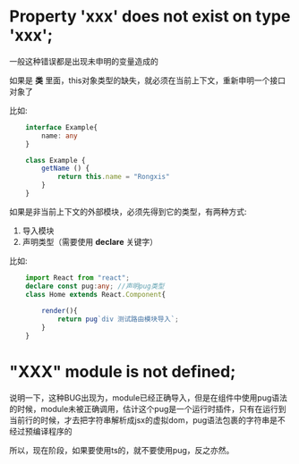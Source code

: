 # Property 'xxx' does not exist on type 'xxx';
一般这种错误都是出现未申明的变量造成的

如果是 **类** 里面，this对象类型的缺失，就必须在当前上下文，重新申明一个接口对象了

比如:
``` ts
    interface Example{
        name: any
    } 

    class Example {
        getName () {
            return this.name = "Rongxis"
        }
    }
```

如果是非当前上下文的外部模块，必须先得到它的类型，有两种方式:
1. 导入模块
2. 声明类型（需要使用 **declare** 关键字）

比如:
``` ts
    import React from "react";
    declare const pug:any; //声明pug类型
    class Home extends React.Component{
        
        render(){
            return pug`div 测试路由模块导入`; 
        }
    }
```

# "XXX" module is not defined;

说明一下，这种BUG出现为，module已经正确导入，但是在组件中使用pug语法的时候，module未被正确调用，估计这个pug是一个运行时插件，只有在运行到当前行的时候，才去把字符串解析成jsx的虚拟dom，pug语法包裹的字符串是不经过预编译程序的

所以，现在阶段，如果要使用ts的，就不要使用pug，反之亦然。